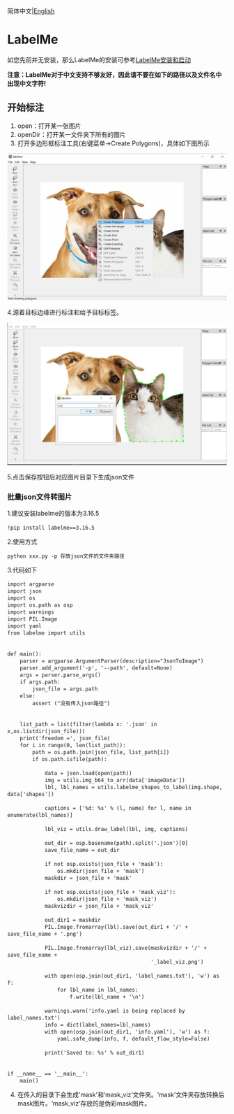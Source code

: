 简体中文|[English](LabelMe.md)
# LabelMe

如您先前并无安装，那么LabelMe的安装可参考[LabelMe安装和启动](https://paddlex.readthedocs.io/zh_CN/develop/data/annotation/labelme.html)

**注意：LabelMe对于中文支持不够友好，因此请不要在如下的路径以及文件名中出现中文字符!**

## 开始标注

1. open：打开某一张图片
2. openDir：打开某一文件夹下所有的图片
3. 打开多边形框标注工具(右键菜单->Create Polygons)，具体如下图所示

![img](../image/labelme_polygons.jpg)

4.源着目标边缘进行标注和给予目标标签。

![img](../image/LabelMeing.png)

5.点击保存按钮后对应图片目录下生成json文件

### 批量json文件转图片

1.建议安装labelme的版本为3.16.5

`!pip install labelme==3.16.5`

2.使用方式

`python xxx.py -p 存放json文件的文件夹路径 `

3.代码如下

```# -*- coding: UTF-8 -*-
import argparse
import json
import os
import os.path as osp
import warnings
import PIL.Image
import yaml
from labelme import utils


def main():
    parser = argparse.ArgumentParser(description="JsonToImage")
    parser.add_argument('-p', '--path', default=None)
    args = parser.parse_args()
    if args.path:
        json_file = args.path
    else:
        assert ("没有传入json路径")


    list_path = list(filter(lambda x: '.json' in x,os.listdir(json_file)))
    print('freedom =', json_file)
    for i in range(0, len(list_path)):
        path = os.path.join(json_file, list_path[i])
        if os.path.isfile(path):

            data = json.load(open(path))
            img = utils.img_b64_to_arr(data['imageData'])
            lbl, lbl_names = utils.labelme_shapes_to_label(img.shape, data['shapes'])

            captions = ['%d: %s' % (l, name) for l, name in enumerate(lbl_names)]

            lbl_viz = utils.draw_label(lbl, img, captions)

            out_dir = osp.basename(path).split('.json')[0]
            save_file_name = out_dir

            if not osp.exists(json_file + 'mask'):
                os.mkdir(json_file + 'mask')
            maskdir = json_file + 'mask'

            if not osp.exists(json_file + 'mask_viz'):
                os.mkdir(json_file + 'mask_viz')
            maskvizdir = json_file + 'mask_viz'

            out_dir1 = maskdir
            PIL.Image.fromarray(lbl).save(out_dir1 + '/' + save_file_name + '.png')

            PIL.Image.fromarray(lbl_viz).save(maskvizdir + '/' + save_file_name +
                                              '_label_viz.png')

            with open(osp.join(out_dir1, 'label_names.txt'), 'w') as f:
                for lbl_name in lbl_names:
                    f.write(lbl_name + '\n')

            warnings.warn('info.yaml is being replaced by label_names.txt')
            info = dict(label_names=lbl_names)
            with open(osp.join(out_dir1, 'info.yaml'), 'w') as f:
                yaml.safe_dump(info, f, default_flow_style=False)

            print('Saved to: %s' % out_dir1)


if __name__ == '__main__':
    main()
```

4. 在传入的目录下会生成'mask'和‘mask_viz’文件夹。‘mask’文件夹存放转换后mask图片。‘mask_viz’存放的是伪彩mask图片。

